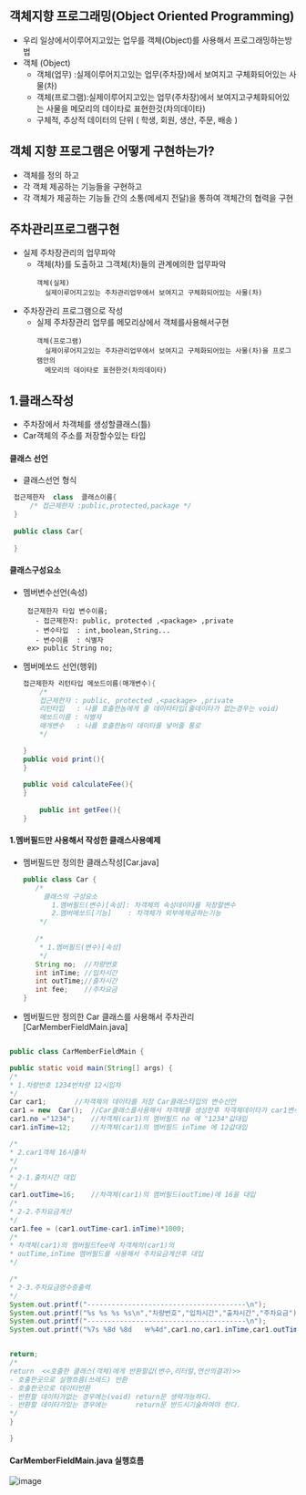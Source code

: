 
## 객체지향 프로그래밍(Object Oriented Programming)
  - 우리 일상에서이루어지고있는 업무를 객체(Object)를 사용해서 프로그래밍하는방법
  - 객체 (Object)
	 - 객체(업무)   :실제이루어지고있는 업무(주차장)에서 보여지고 구체화되어있는 사물(차)  
	 - 객체(프로그램):실제이루어지고있는 업무(주차장)에서 보여지고구체화되어있는 사물을 메모리의 데이타로 표현한것(차의데이타) 
	 - 구체적, 추상적 데이터의 단위 ( 학생, 회원, 생산, 주문, 배송 )

## 객체 지향 프로그램은 어떻게 구현하는가?

- 객체를 정의 하고 
- 각 객체 제공하는 기능들을 구현하고
- 각 객체가 제공하는 기능들 간의 소통(메세지 전달)을 통하여 객체간의 협력을 구현 



 ## 주차관리프로그램구현
 
   - 실제 주차장관리의 업무파악
     - 객체(차)를 도출하고 그객체(차)들의 관계에의한 업무파악
       ```
       객체(실제)
         실제이루어지고있는 주차관리업무에서 보여지고 구체화되어있는 사물(차)    
       ```
   - 주차장관리 프로그램으로 작성 
     - 실제 주차장관리 업무를 메모리상에서 객체를사용해서구현
       ```
       객체(프로그램)
         실제이루어지고있는 주차관리업무에서 보여지고 구체화되어있는 사물(차)을 프로그램안의
         메모리의 데이타로 표현한것(차의데이타)
       ```

  ## 1.클래스작성
  
   - 주차장에서 차객체를 생성할클래스(틀)
   - Car객체의 주소를 저장할수있는 타입
   ####  클래스 선언
   - 클래스선언 형식       
   ```java
	접근제한자  class  클래스이름{
	    /* 접근제한자 :public,protected,package */
	}
	
	public class Car{
	
	}
   ```


  #### 클래스구성요소
  - 멤버변수선언(속성)
    ```
     접근제한자 타입 변수이름;
       - 접근제한자: public, protected ,<package> ,private
       - 변수타입  : int,boolean,String...
       - 변수이름  : 식별자
     ex> public String no;
    ```
  - 멤버메쏘드 선언(행위)
    ```java
	접근제한자 리턴타입 메쏘드이름(매개변수){
		/*
		접근제한자 : public, protected ,<package> ,private
		리턴타입   : 나를 호출한놈에게 줄 데이타타입(줄데이타가 없는경우는 void)
		메쏘드이름 : 식별자
		매개변수   : 나를 호출한놈이 데이타를 넣어줄 통로
		*/
	
	}
 	public void print(){
	}
 
 	public void calculateFee(){
	}
 
        public int getFee(){
	}
    ```
#### 1.멤버필드만 사용해서 작성한 클래스사용예제
  - 멤버필드만 정의한 클래스작성[Car.java]
     ```java
	public class Car {
		/*
		  클래스의 구성요소
		    1.멤버필드(변수)[속성]: 차객체의 속성데이타를 저장할변수
		    2.멤버메쏘드[기능]    : 차객체가 외부에제공하는기능
		 */
		
  		/*
		 * 1.멤버필드(변수)[속성]
		 */
		String no;  //차량번호
		int inTime; //입차시간
		int outTime;//출차시간
		int fee;    //주차요금
	}
    ```
     
  - 멤버필드만 정의한 Car 클래스를 사용해서 주차관리[CarMemberFieldMain.java]
  
```java

public class CarMemberFieldMain {

public static void main(String[] args) {
/*
* 1.차량번호 1234번차량 12시입차 
*/
Car car1;		//차객체의 데이타를 저장 Car클래스타입의 변수선언
car1 = new  Car();	//Car클래스를사용해서 차객체를 생성한후 차객체데이타가 car1변수에 대입
car1.no ="1234";	//차객체(car1)의 멤버필드 no 에 "1234"값대입 
car1.inTime=12;		//차객체(car1)의 멤버필드 inTime 에 12값대입

/*
* 2.car1객체 16시출차
*/
/*
* 2-1.출차시간 대입
*/
car1.outTime=16;	//차객체(car1)의 멤버필드(outTime)에 16을 대입
/*
* 2-2.주차요금계산
*/
car1.fee = (car1.outTime-car1.inTime)*1000;
/*
* 차객체(car1)의 멤버필드fee에 차객체의(car1)의 
* outTime,inTime 멤버필드를 사용해서 주차요금계산후 대입
*/

/*
* 2-3.주차요금영수증출력
*/
System.out.printf("---------------------------------------\n");
System.out.printf("%s %s %s %s\n","차량번호","입차시간","출차시간","주차요금");
System.out.printf("---------------------------------------\n");
System.out.printf("%7s %8d %8d   ￦%4d",car1.no,car1.inTime,car1.outTime,car1.fee);


return;
/*
return  <<호출한 클래스(객체)에게 반환할값(변수,리터럴,연산의결과)>>
- 호출한곳으로 실행흐름(쓰레드) 반환
- 호출한곳으로 데이타반환
- 반환할 데이타가없는 경우에는(void)	return문 생략가능하다. 
- 반환할 데이타가있는 경우에는 		return문 반드시기술하여야 한다. 
*/
}

}
```

#### CarMemberFieldMain.java 실행흐름
  ![image](https://github.com/2023-12-JAVA-DEVELOPER-149/01.JAVA_FUNDMENTAL/assets/75401545/ab1c045a-c5b5-4f0e-8a20-69b12235d4cc)

